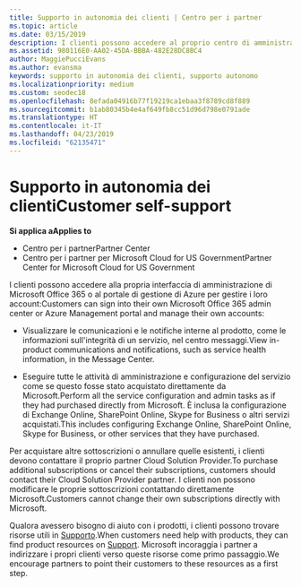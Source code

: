 ```yaml
---
title: Supporto in autonomia dei clienti | Centro per i partner
ms.topic: article
ms.date: 03/15/2019
description: I clienti possono accedere al proprio centro di amministrazione di Microsoft Office 365 o il portale di gestione di Azure e gestire i propri account. Per acquistare altre sottoscrizioni o annullare quelle esistenti, i clienti devono contattare il proprio partner Cloud Solution Provider.
ms.assetid: 980116E0-AA02-45DA-BBBA-482E28DC8BC4
author: MaggiePucciEvans
ms.author: evansma
keywords: supporto in autonomia dei clienti, supporto autonomo
ms.localizationpriority: medium
ms.custom: seodec18
ms.openlocfilehash: 8efada04916b77f19219ca1ebaa3f8789cd8f889
ms.sourcegitcommit: b1ab80345b4e4af649fb8cc51d96d798e0791ade
ms.translationtype: HT
ms.contentlocale: it-IT
ms.lasthandoff: 04/23/2019
ms.locfileid: "62135471"
---
```

# <a name="customer-self-support"></a><span data-ttu-id="c6192-105">Supporto in autonomia dei clienti</span><span class="sxs-lookup"><span data-stu-id="c6192-105">Customer self-support</span></span>

<span data-ttu-id="c6192-106">**Si applica a**</span><span class="sxs-lookup"><span data-stu-id="c6192-106">**Applies to**</span></span>

-  <span data-ttu-id="c6192-107">Centro per i partner</span><span class="sxs-lookup"><span data-stu-id="c6192-107">Partner Center</span></span>
-  <span data-ttu-id="c6192-108">Centro per i partner per Microsoft Cloud for US Government</span><span class="sxs-lookup"><span data-stu-id="c6192-108">Partner Center for Microsoft Cloud for US Government</span></span>


<span data-ttu-id="c6192-109">I clienti possono accedere alla propria interfaccia di amministrazione di Microsoft Office 365 o al portale di gestione di Azure per gestire i loro account:</span><span class="sxs-lookup"><span data-stu-id="c6192-109">Customers can sign into their own Microsoft Office 365 admin center or Azure Management portal and manage their own accounts:</span></span>

-   <span data-ttu-id="c6192-110">Visualizzare le comunicazioni e le notifiche interne al prodotto, come le informazioni sull'integrità di un servizio, nel centro messaggi.</span><span class="sxs-lookup"><span data-stu-id="c6192-110">View in-product communications and notifications, such as service health information, in the Message Center.</span></span>

-   <span data-ttu-id="c6192-111">Eseguire tutte le attività di amministrazione e configurazione del servizio come se questo fosse stato acquistato direttamente da Microsoft.</span><span class="sxs-lookup"><span data-stu-id="c6192-111">Perform all the service configuration and admin tasks as if they had purchased directly from Microsoft.</span></span> <span data-ttu-id="c6192-112">È inclusa la configurazione di Exchange Online, SharePoint Online, Skype for Business o altri servizi acquistati.</span><span class="sxs-lookup"><span data-stu-id="c6192-112">This includes configuring Exchange Online, SharePoint Online, Skype for Business, or other services that they have purchased.</span></span>

<span data-ttu-id="c6192-113">Per acquistare altre sottoscrizioni o annullare quelle esistenti, i clienti devono contattare il proprio partner Cloud Solution Provider.</span><span class="sxs-lookup"><span data-stu-id="c6192-113">To purchase additional subscriptions or cancel their subscriptions, customers should contact their Cloud Solution Provider partner.</span></span> <span data-ttu-id="c6192-114">I clienti non possono modificare le proprie sottoscrizioni contattando direttamente Microsoft.</span><span class="sxs-lookup"><span data-stu-id="c6192-114">Customers cannot change their own subscriptions directly with Microsoft.</span></span>

<span data-ttu-id="c6192-115">Qualora avessero bisogno di aiuto con i prodotti, i clienti possono trovare risorse utili in [Supporto](https://partnercenter.microsoft.com/partner/support).</span><span class="sxs-lookup"><span data-stu-id="c6192-115">When customers need help with products, they can find product resources on [Support](https://partnercenter.microsoft.com/partner/support).</span></span> <span data-ttu-id="c6192-116">Microsoft incoraggia i partner a indirizzare i propri clienti verso queste risorse come primo passaggio.</span><span class="sxs-lookup"><span data-stu-id="c6192-116">We encourage partners to point their customers to these resources as a first step.</span></span>

 

 




